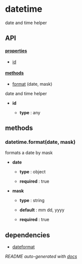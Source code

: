 # datetime

date and time helper


## API

#### [properties](#datetime-properties)

  - [id](#datetime-properties-id)


#### [methods](#datetime-methods)

  - [format](#datetime-methods-format) (date, mask)


date and time helper

- **id** 

  - **type** : any


<a name="datetime-methods"></a> 

## methods 

<a name="datetime-methods-format"></a> 

### datetime.format(date, mask)

formats a date by mask

- **date** 

  - **type** : object

  - **required** : true

- **mask** 

  - **type** : string

  - **default** : mm dd, yyyy

  - **required** : true


## dependencies 
- [dateformat](http://npmjs.org/package/dateformat)

*README auto-generated with [docs](https://github.com/bigcompany/resources/tree/master/docs)*